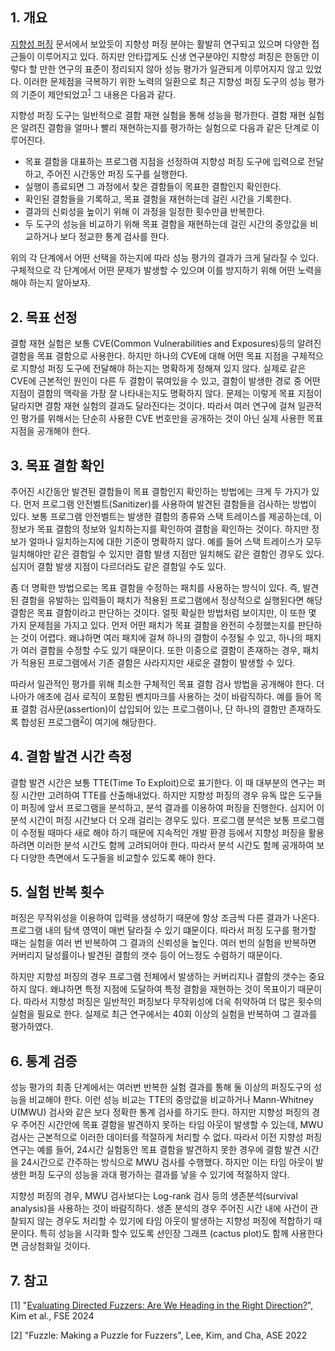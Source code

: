 ## 1. 개요
[지향성 퍼징](https://github.com/prosyslab/pl-wiki/wiki/지향성-퍼징(Directed-Fuzzing)) 문서에서 보았듯이 지향성 퍼징 분야는 활발히 연구되고 있으며 다양한 접근들이 이루어지고 있다.
하지만 안타깝게도 신생 연구분야인 지향성 퍼징은 한동안 이렇다 할 만한 연구의 표준이 정리되지 않아 성능 평가가 일관되게 이루어지지 않고 있었다.
이러한 문제점을 극복하기 위한 노력의 일환으로 최근 지향성 퍼징 도구의 성능 평가의 기준이 제안되었고<sup>[1](#EvalDirFuzz)</sup> 그 내용은 다음과 같다.

지향성 퍼징 도구는 일반적으로 결함 재현 실험을 통해 성능을 평가한다.
결함 재현 실험은 알려진 결함을 얼마나 빨리 재현하는지를 평가하는 실험으로 다음과 같은 단계로 이루어진다.

- 목표 결함을 대표하는 프로그램 지점을 선정하여 지향성 퍼징 도구에 입력으로 전달하고, 주어진 시간동안 퍼징 도구를 실행한다.
- 실행이 종료되면 그 과정에서 찾은 결함들이 목표한 결함인지 확인한다.
- 확인된 결함들을 기록하고, 목표 결함을 재현하는데 걸린 시간을 기록한다.
- 결과의 신뢰성을 높이기 위해 이 과정을 일정한 횟수만큼 반복한다.
- 두 도구의 성능을 비교하기 위해 목표 결함을 재현하는데 걸린 시간의 중앙값을 비교하거나 보다 정교한 통계 검사를 한다.

위의 각 단계에서 어떤 선택을 하는지에 따라 성능 평가의 결과가 크게 달라질 수 있다. 구체적으로 각 단계에서 어떤 문제가 발생할 수 있으며 이를 방지하기 위해 어떤 노력을 해야 하는지 알아보자.

## 2. 목표 선정

결함 재현 실험은 보통 CVE(Common Vulnerabilities and Exposures)등의 알려진 결함을 목표 결함으로 사용한다.
하지만 하나의 CVE에 대해 어떤 목표 지점을 구체적으로 지향성 퍼징 도구에 전달해야 하는지는 명확하게 정해져 있지 않다.
실제로 같은 CVE에 근본적인 원인이 다른 두 결함이 묶여있을 수 있고, 결함이 발생한 경로 중 어떤 지점이 결함의 맥락을 가장 잘 나타내는지도 명확하지 않다.
문제는 이렇게 목표 지점이 달라지면 결함 재현 실험의 결과도 달라진다는 것이다.
따라서 여러 연구에 걸쳐 일관적인 평가를 위해서는 단순히 사용한 CVE 번호만을 공개하는 것이 아닌 실제 사용한 목표 지점을 공개해야 한다.

## 3. 목표 결함 확인

주어진 시간동안 발견된 결함들이 목표 결함인지 확인하는 방법에는 크게 두 가지가 있다.
먼저 프로그램 안전벨트(Sanitizer)를 사용하여 발견된 결함들을 검사하는 방법이 있다.
보통 프로그램 안전벨트는 발생한 결함의 종류와 스택 트레이스를 제공하는데, 이 정보가 목표 결함의 정보와 일치하는지를 확인하여 결함을 확인하는 것이다.
하지만 정보가 얼마나 일치하는지에 대한 기준이 명확하지 않다.
예를 들어 스택 트레이스가 모두 일치해야만 같은 결함일 수 있지만 결함 발생 지점만 일치해도 같은 결함인 경우도 있다. 심지어 결함 발생 지점이 다르더라도 같은 결함일 수도 있다.

좀 더 명확한 방법으로는 목표 결함을 수정하는 패치를 사용하는 방식이 있다.
즉, 발견된 결함을 유발하는 입력들이 패치가 적용된 프로그램에서 정상적으로 실행된다면 해당 결함은 목표 결함이라고 판단하는 것이다.
얼핏 확실한 방법처럼 보이지만, 이 또한 몇 가지 문제점을 가지고 있다.
먼저 어떤 패치가 목표 결함을 완전히 수정했는지를 판단하는 것이 어렵다.
왜냐하면 여러 패치에 걸쳐 하나의 결함이 수정될 수 있고, 하나의 패치가 여러 결함을 수정할 수도 있기 때문이다.
또한 이중으로 결함이 존재하는 경우, 패치가 적용된 프로그램에서 기존 결함은 사라지지만 새로운 결함이 발생할 수 있다.

따라서 일관적인 평가를 위해 최소한 구체적인 목표 결함 검사 방법을 공개해야 한다.
더 나아가 애초에 검사 로직이 포함된 벤치마크를 사용하는 것이 바람직하다.
예를 들어 목표 결함 검사문(assertion)이 삽입되어 있는 프로그램이나, 단 하나의 결함만 존재하도록 합성된 프로그램<sup>[2](#Fuzzle)</sup>이 여기에 해당한다.

## 4. 결함 발견 시간 측정

결함 발견 시간은 보통 TTE(Time To Exploit)으로 표기한다.
이 때 대부분의 연구는 퍼징 시간만 고려하여 TTE를 산출해내었다.
하지만 지향성 퍼징의 경우 유독 많은 도구들이 퍼징에 앞서 프로그램을 분석하고, 분석 결과를 이용하여 퍼징을 진행한다.
심지어 이 분석 시간이 퍼징 시간보다 더 오래 걸리는 경우도 있다.
프로그램 분석은 보통 프로그램이 수정될 때마다 새로 해야 하기 때문에 지속적인 개발 환경 등에서 지향성 퍼징을 활용하려면 이러한 분석 시간도 함께 고려되어야 한다.
따라서 분석 시간도 함께 공개하여 보다 다양한 측면에서 도구들을 비교할수 있도록 해야 한다.

## 5. 실험 반복 횟수

퍼징은 무작위성을 이용하여 입력을 생성하기 때문에 항상 조금씩 다른 결과가 나온다.
프로그램 내의 탐색 영역이 매번 달라질 수 있기 떄문이다.
따라서 퍼징 도구를 평가할 때는 실험을 여러 번 반복하여 그 결과의 신뢰성을 높인다.
여러 번의 실험을 반복하면 커버리지 달성률이나 발견된 결함의 갯수 등이 어느정도 수렴하기 때문이다.

하지만 지향성 퍼징의 경우 프로그램 전체에서 발생하는 커버리지나 결함의 갯수는 중요하지 않다.
왜냐하면 특정 지점에 도달하여 특정 결함을 재현하는 것이 목표이기 때문이다.
따라서 지향성 퍼징은 일반적인 퍼징보다 무작위성에 더욱 취약하여 더 많은 횟수의 실험을 필요로 한다.
실제로 최근 연구에서는 40회 이상의 실험을 반복하여 그 결과를 평가하였다.

## 6. 통계 검증

성능 평가의 최종 단계에서는 여러번 반복한 실험 결과를 통해 둘 이상의 퍼징도구의 성능을 비교해야 한다.
이런 성능 비교는 TTE의 중앙값을 비교하거나 Mann-Whitney U(MWU) 검사와 같은 보다 정확한 통계 검사를 하기도 한다.
하지만 지향성 퍼징의 경우 주어진 시간안에 목표 결함을 발견하지 못하는 타임 아웃이 발생할 수 있는데, MWU 검사는 근본적으로
이러한 데이터를 적절하게 처리할 수 없다.
따라서 이전 지향성 퍼징 연구는 예를 들어, 24시간 실험동안 목표 결함을 발견하지 못한 경우에 결함 발견 시간을 24시간으로 간주하는 방식으로 MWU 검사를 수행했다. 하지만 이는 타임 아웃이 발생한 퍼징 도구의 성능을 과대 평가하는 결과를 낳을 수 있기에 적절하지 않다.

지향성 퍼징의 경우, MWU 검사보다는 Log-rank 검사 등의 생존분석(survival analysis)을 사용하는 것이 바람직하다.
생존 분석의 경우 주어진 시간 내에 사건이 관찰되지 않는 경우도 처리할 수 있기에 타임 아웃이 발생하는 지향성 퍼징에 적합하기 때문이다.
특히 성능을 시각화 할수 있도록 선인장 그래프 (cactus plot)도 함께 사용한다면 금상첨화일 것이다.

## 7. 참고

[<a name="EvalDirFuzz">1</a>] "[Evaluating Directed Fuzzers: Are We Heading in the Right Direction?](https://prosys.kaist.ac.kr/publications/fse24.pdf)", Kim et al., FSE 2024

[<a name="Fuzzle">2</a>] "Fuzzle: Making a Puzzle for Fuzzers", Lee, Kim, and Cha, ASE 2022
